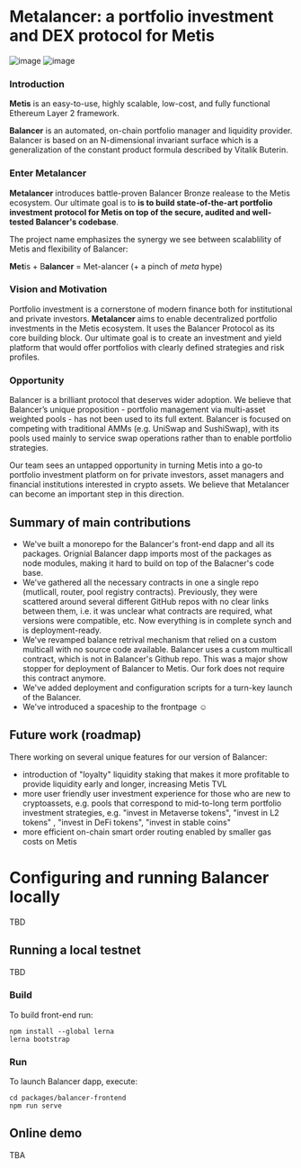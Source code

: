 #  Metalancer: a portfolio investment and DEX protocol for Metis
![image](https://user-images.githubusercontent.com/80399594/146687997-1eac15dd-ad7d-4a90-9038-4c2ace249697.png)
![image](https://user-images.githubusercontent.com/80399594/147783504-f4d4366e-8f24-41d5-9f42-5f5b5947d97c.png)

### Introduction
**Metis** is an easy-to-use, highly scalable, low-cost, and fully functional Ethereum Layer 2 framework.

**Balancer** is an automated, on-chain portfolio manager and liquidity provider. Balancer is based on an N-dimensional invariant surface which is a generalization of the constant product formula described by Vitalik Buterin.

### Enter Metalancer
**Metalancer** introduces battle-proven Balancer Bronze realease to the Metis ecosystem. Our ultimate goal is to **is to build state-of-the-art portfolio investment protocol for Metis on top of the secure, audited and well-tested Balancer's codebase**. 

The project name emphasizes the synergy we see between scalablility of Metis and flexibility of Balancer: 

**Met**is + B**alancer** = Met-alancer (+ a pinch of _meta_ hype)

### Vision and Motivation

Portfolio investment is a cornerstone of modern finance both for institutional and private investors. **Metalancer** aims to enable decentralized portfolio investments in the Metis ecosystem. It uses the Balancer Protocol as its core building block. Our ultimate goal is to create an investment and yield platform that would offer portfolios with clearly defined strategies and risk profiles. 

### Opportunity

Balancer is a brilliant protocol that deserves wider adoption. We believe that Balancer’s unique proposition - portfolio management via multi-asset weighted pools - has not been used to its full extent. Balancer is focused on competing with traditional AMMs (e.g. UniSwap and SushiSwap), with its pools used mainly to service swap operations rather than to enable portfolio strategies.

Our team sees an untapped opportunity in turning Metis into a go-to portfolio investment platform on  for private investors, asset managers and financial institutions interested in crypto assets. We believe that Metalancer can become an important step in this direction.


## Summary of main contributions

* We've built a monorepo for the Balancer's front-end dapp and all its packages. Orignial Balancer dapp imports most of the packages as node modules, making it hard to build on top of the Balacner's code base. 
* We've gathered all the necessary contracts in one a single repo (mutlicall, router, pool registry contracts). Previously, they were scattered around several different GitHub repos with no clear links between them, i.e. it was unclear what contracts are required, what versions were compatible, etc. Now everything is in complete synch and is deployment-ready.
* We've revamped balance retrival mechanism that relied on a custom multicall with no source code available. Balancer uses a custom multicall contract, which is not in Balancer's Github repo. This was a major show stopper for deployment of Balancer to Metis. Our fork does not require this contract anymore.
* We've added deployment and configuration scripts for a turn-key launch of the Balancer.
* We've introduced a spaceship to the frontpage ☺️

## Future work (roadmap)

There working on several unique features for our version of Balancer: 

- introduction of "loyalty" liquidity staking that makes it more profitable to provide liquidity early and longer, increasing Metis TVL
- more user friendly user investment experience for those who are new to cryptoassets, e.g. pools that correspond to mid-to-long term portfolio investment strategies, e.g. "invest in Metaverse tokens", "invest in L2 tokens" , "invest in DeFi tokens", "invest in stable coins"
- more efficient on-chain smart order routing enabled by smaller gas costs on Metis

# Configuring and running Balancer locally

TBD

## Running a local testnet

TBD

### Build 

To build front-end run:

```
npm install --global lerna
lerna bootstrap
```

### Run

To launch Balancer dapp, execute:

```
cd packages/balancer-frontend
npm run serve
```
## Online demo

TBA
